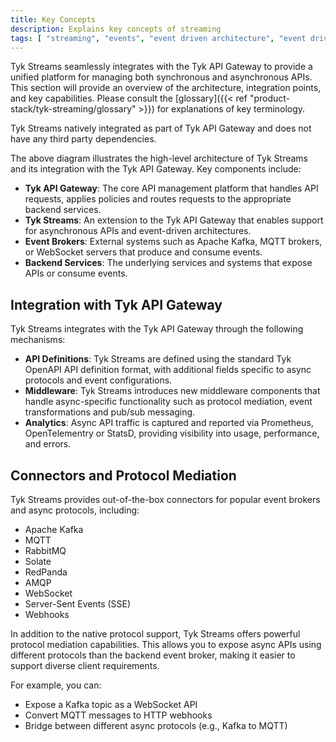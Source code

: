 ```yaml
---
title: Key Concepts
description: Explains key concepts of streaming
tags: [ "streaming", "events", "event driven architecture", "event driven architectures", "kafka" ]
---
```


<!-- Architectural overview
- Tyk is now a intermediate broker between broker and subscribers, This is sometimes known as broker proxy
- Integrate with multiple brokers
- API Management hooks between publisher, gateway and subscriber (Events are availble as APIs)

Explain example roles of publisher and subscriber

Structure of a Tyk Stream Event

Terms
- Asynchronous
- Publish/subscribe
- Event notification
- Stream

- Infrastructure
    - Message queues (RabbitMQ, Kafka)
    - MQTT

- Failure semantics, e.g. exactly-once, at-most-once, at-least-once

- Example application scenarios
    - IoT
    - Infrastructure for domain driven design, e.g. event bus to notify state changes between micro-services -->

Tyk Streams seamlessly integrates with the Tyk API Gateway to provide a unified platform for managing both synchronous and asynchronous APIs. This section will provide an overview of the architecture, integration points, and key capabilities. Please consult the [glossary]({{< ref "product-stack/tyk-streaming/glossary" >}}) for explanations of key terminology.

Tyk Streams natively integrated as part of Tyk API Gateway and does not have any third party dependencies.

<!-- <!TODO: Add architectural image> -->

The above diagram illustrates the high-level architecture of Tyk Streams and its integration with the Tyk API Gateway. Key components include:
- **Tyk API Gateway**: The core API management platform that handles API requests, applies policies and routes requests to the appropriate backend services.
- **Tyk Streams**: An extension to the Tyk API Gateway that enables support for asynchronous APIs and event-driven architectures.
- **Event Brokers**: External systems such as Apache Kafka, MQTT brokers, or WebSocket servers that produce and consume events.
- **Backend Services**: The underlying services and systems that expose APIs or consume events.

## Integration with Tyk API Gateway

Tyk Streams integrates with the Tyk API Gateway through the following mechanisms:

- **API Definitions**: Tyk Streams are defined using the standard Tyk OpenAPI API definition format, with additional fields specific to async protocols and event configurations.
- **Middleware**: Tyk Streams introduces new middleware components that handle async-specific functionality such as protocol mediation, event transformations and pub/sub messaging.
- **Analytics**: Async API traffic is captured and reported via Prometheus, OpenTelementry or StatsD, providing visibility into usage, performance, and errors.

## Connectors and Protocol Mediation

Tyk Streams provides out-of-the-box connectors for popular event brokers and async protocols, including:

- Apache Kafka
- MQTT
- RabbitMQ
- Solate
- RedPanda
- AMQP
- WebSocket
- Server-Sent Events (SSE)
- Webhooks

In addition to the native protocol support, Tyk Streams offers powerful protocol mediation capabilities. This allows you to expose async APIs using different protocols than the backend event broker, making it easier to support diverse client requirements.

For example, you can:
- Expose a Kafka topic as a WebSocket API
- Convert MQTT messages to HTTP webhooks
- Bridge between different async protocols (e.g., Kafka to MQTT)
